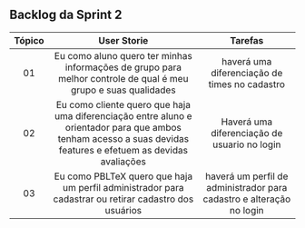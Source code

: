 ## Backlog da Sprint 2
    
| Tópico | User Storie                                     | Tarefas                                   |
| :--: | :-------------------------------------------: | :------------------------------------: |
|  01  | Eu como aluno quero ter minhas informações de grupo para melhor controle de qual é meu grupo e suas qualidades	| haverá uma diferenciação de times no cadastro|
|  02  | Eu como cliente quero que haja uma diferenciação entre aluno e orientador para que ambos tenham acesso a suas devidas features e efetuem as devidas avaliações | Haverá uma diferenciação de usuario no login |   
|  03  |  Eu como PBLTeX quero que haja um perfil administrador para cadastrar ou retirar cadastro dos usuários | haverá um perfil de administrador para cadastro e alteração no login |

<br/>

<!--
## Gráfico Burndown
<p width="100%">
    <img width="50%" src="https://docs.google.com/spreadsheets/d/e/2PACX-1vSFye2Cy5ZKk4ITaR4jn07u8yRFFHz-suO6wadgh4gzXuv3hieMPRE2ykFy5kYuu7ws54l7ouCKkusP/pubchart?oid=2089711791&format=image"> </p>

<br/>
-->
